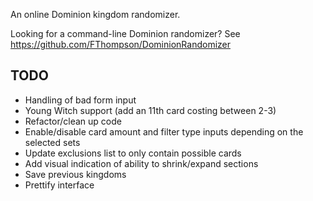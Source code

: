An online Dominion kingdom randomizer.

Looking for a command-line Dominion randomizer? See https://github.com/FThompson/DominionRandomizer

## TODO ##
* Handling of bad form input
* Young Witch support (add an 11th card costing between 2-3)
* Refactor/clean up code
* Enable/disable card amount and filter type inputs depending on the selected sets
* Update exclusions list to only contain possible cards
* Add visual indication of ability to shrink/expand sections
* Save previous kingdoms
* Prettify interface